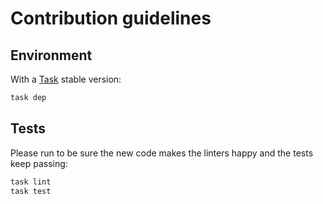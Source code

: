# Contribution guidelines

## Environment

With a [Task](https://taskfile.dev/installation/) stable version:

```sh
task dep
```

## Tests

Please run to be sure the new code makes the linters happy and the tests keep passing:

```sh
task lint
task test
```
